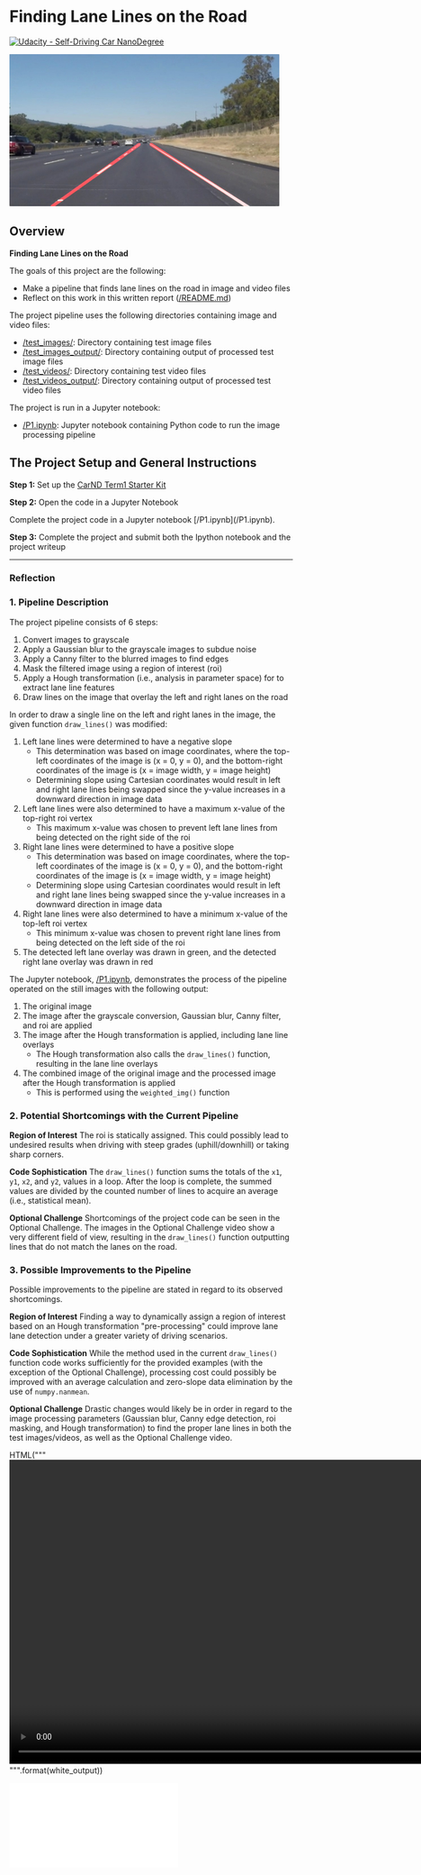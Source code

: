 # **Finding Lane Lines on the Road** 
[![Udacity - Self-Driving Car NanoDegree](https://s3.amazonaws.com/udacity-sdc/github/shield-carnd.svg)](http://www.udacity.com/drive)

<img src="examples/laneLines_thirdPass.jpg" width="480" alt="Combined Image" />

Overview
---

<!-- When we drive, we use our eyes to decide where to go.  The lines on the road that show us where the lanes are act as our constant reference for where to steer the vehicle.  Naturally, one of the first things we would like to do in developing a self-driving car is to automatically detect lane lines using an algorithm.-->

<!-- In this project you will detect lane lines in images using Python and OpenCV.  OpenCV means "Open-Source Computer Vision", which is a package that has many useful tools for analyzing images.  

<!-- To complete the project, two files will be submitted: a file containing project code and a file containing a brief write up explaining your solution. We have included template files to be used both for the [code](https://github.com/udacity/CarND-LaneLines-P1/blob/master/P1.ipynb) and the [writeup](https://github.com/udacity/CarND-LaneLines-P1/blob/master/writeup_template.md).The code file is called P1.ipynb and the writeup template is writeup_template.md  -->

<!-- To meet specifications in the project, take a look at the requirements in the [project rubric](https://review.udacity.com/#!/rubrics/322/view) -->

**Finding Lane Lines on the Road**

The goals of this project are the following:
* Make a pipeline that finds lane lines on the road in image and video files
* Reflect on this work in this written report ([/README.md](/README.md))

The project pipeline uses the following directories containing image and video files:
- [/test_images/](/test_images/): Directory containing test image files
- [/test_images_output/](/test_images_output/): Directory containing output of processed test image files
- [/test_videos/](/test_videos/): Directory containing test video files
- [/test_videos_output/](/test_videos_output/): Directory containing output of processed test video files

The project is run in a Jupyter notebook:
- [/P1.ipynb](/P1.ipynb): Jupyter notebook containing Python code to run the image processing pipeline

<!-- [/examples/]: # (Example Images) -->
<!-- [image1]: ./examples/grayscale.jpg "Grayscale" -->


<!-- Creating a Great Writeup -->
<!-- --- -->
<!-- For this project, a great writeup should provide a detailed response to the "Reflection" section of the [project rubric](https://review.udacity.com/#!/rubrics/322/view). There are three parts to the reflection: -->

<!-- 1. Describe the pipeline -->

<!-- 2. Identify any shortcomings -->

<!-- 3. Suggest possible improvements -->

<!-- We encourage using images in your writeup to demonstrate how your pipeline works.   -->

<!-- All that said, please be concise!  We're not looking for you to write a book here: just a brief description. -->

<!-- You're not required to use markdown for your writeup.  If you use another method please just submit a pdf of your writeup. Here is a link to a [writeup template file](https://github.com/udacity/CarND-LaneLines-P1/blob/master/writeup_template.md).  -->


The Project Setup and General Instructions
---

<!-- ## If you have already installed the [CarND Term1 Starter Kit](https://github.com/udacity/CarND-Term1-Starter-Kit/blob/master/README.md) you should be good to go!   If not, you should install the starter kit to get started on this project. ## -->

**Step 1:** Set up the [CarND Term1 Starter Kit](https://github.com/udacity/CarND-Term1-Starter-Kit/blob/master/README.md) <!-- if you haven't already. -->

**Step 2:** Open the code in a Jupyter Notebook

<!-- You will -->Complete the project code in a Jupyter notebook [/P1.ipynb](/P1.ipynb).  <!--  If you are unfamiliar with Jupyter Notebooks, check out [Udacity's free course on Anaconda and Jupyter Notebooks](https://classroom.udacity.com/courses/ud1111) to get started. -->

<!-- Jupyter is an Ipython notebook where you can run blocks of code and see results interactively.  All the code for this project is contained in a Jupyter notebook. To start Jupyter in your browser, use terminal to navigate to your project directory and then run the following command at the terminal prompt (be sure you've activated your Python 3 carnd-term1 environment as described in the [CarND Term1 Starter Kit](https://github.com/udacity/CarND-Term1-Starter-Kit/blob/master/README.md) installation instructions!): -->

<!-- `> jupyter notebook` -->

<!-- A browser window will appear showing the contents of the current directory.  Click on the file called "P1.ipynb".  Another browser window will appear displaying the notebook.  Follow the instructions in the notebook to complete the project. -->

**Step 3:** Complete the project and submit both the Ipython notebook and the project writeup

---

### Reflection

### 1. Pipeline Description

The project pipeline consists of 6 steps:

1. Convert images to grayscale
2. Apply a Gaussian blur to the grayscale images to subdue noise
3. Apply a Canny filter to the blurred images to find edges
4. Mask the filtered image using a region of interest (roi)
5. Apply a Hough transformation (i.e., analysis in parameter space) for to extract lane line features
6. Draw lines on the image that overlay the left and right lanes on the road

In order to draw a single line on the left and right lanes in the image, the given function `draw_lines()` was modified:

1. Left lane lines were determined to have a negative slope
    - This determination was based on image coordinates, where the top-left coordinates of the image is (x = 0, y = 0), and the bottom-right coordinates of the image is (x = image width, y = image height)  
    - Determining slope using Cartesian coordinates would result in left and right lane lines being swapped since the y-value increases in a downward direction in image data
2. Left lane lines were also determined to have a maximum x-value of the top-right roi vertex
    - This maximum x-value was chosen to prevent left lane lines from being detected on the right side of the roi
3. Right lane lines were determined to have a positive slope
    - This determination was based on image coordinates, where the top-left coordinates of the image is (x = 0, y = 0), and the bottom-right coordinates of the image is (x = image width, y = image height)  
    - Determining slope using Cartesian coordinates would result in left and right lane lines being swapped since the y-value increases in a downward direction in image data
4. Right lane lines were also determined to have a minimum x-value of the top-left roi vertex
    - This minimum x-value was chosen to prevent right lane lines from being detected on the left side of the roi
5. The detected left lane overlay was drawn in green, and the detected right lane overlay was drawn in red

<!-- If you'd like to include images to show how the pipeline works, here is how to include an image: -->
The Jupyter notebook, [/P1.ipynb](P1.ipynb), demonstrates the process of the pipeline operated on the still images with the following output:

1. The original image
2. The image after the grayscale conversion, Gaussian blur, Canny filter, and roi are applied
3. The image after the Hough transformation is applied, including lane line overlays
    - The Hough transformation also calls the `draw_lines()` function, resulting in the lane line overlays
4. The combined image of the original image and the processed image after the Hough transformation is applied
    - This is performed using the `weighted_img()` function

<!-- ![alt text][image1] -->


### 2. Potential Shortcomings with the Current Pipeline

**Region of Interest**
The roi is statically assigned.  This could possibly lead to undesired results when driving with steep grades (uphill/downhill) or taking sharp corners.

**Code Sophistication**
The `draw_lines()` function sums the totals of the `x1`, `y1`, `x2`, and `y2`, values in a loop.  After the loop is complete, the summed values are divided by the counted number of lines to acquire an average (i.e., statistical mean).  

**Optional Challenge**
Shortcomings of the project code can be seen in the Optional Challenge.  The images in the Optional Challenge video show a very different field of view, resulting in the `draw_lines()` function outputting lines that do not match the lanes on the road. 

<!--One potential shortcoming would be what would happen when ...  -->

<!--Another shortcoming could be ... -->


### 3. Possible Improvements to the Pipeline

Possible improvements to the pipeline are stated in regard to its observed shortcomings.

**Region of Interest**
Finding a way to dynamically assign a region of interest based on an Hough transformation "pre-processing" could improve lane lane detection under a greater variety of driving scenarios.

**Code Sophistication**
While the method used in the current `draw_lines()` function code works sufficiently for the provided examples (with the exception of the Optional Challenge), processing cost could possibly be improved with an average calculation and zero-slope data elimination by the use of `numpy.nanmean`.  

**Optional Challenge**
Drastic changes would likely be in order in regard to the image processing parameters (Gaussian blur, Canny edge detection, roi masking, and Hough transformation) to find the proper lane lines in both the test images/videos, as well as the Optional Challenge video.

<!-- A possible improvement would be to ... -->


<!-- ## How to write a README -->
<!-- A well written README file can enhance your project and portfolio.  Develop your abilities to create professional README files by completing [this free course](https://www.udacity.com/course/writing-readmes--ud777). -->

HTML("""
<video width="960" height="540" controls>
  <source src="test_videos_output/solidWhiteRight.mp4">
</video>
""".format(white_output))

<iframe src="//player.vimeo.com/video/19339941" frameborder="0" webkitallowfullscreen mozallowfullscreen allowfullscreen></iframe>